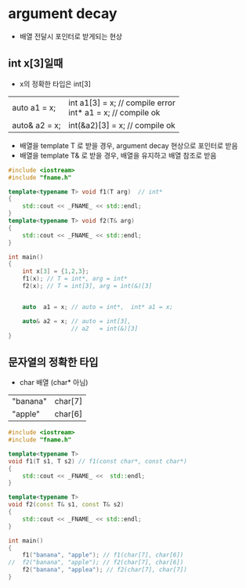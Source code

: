 <style>
r { color: Red }
o { color: Orange }
g { color: Green }
</style>

# argument decay
- 배열 전달시 포인터로 받게되는 현상

## int x[3]일때
- x의 정확한 타입은 int[3]

|||
|--|--|
|auto a1 = x;|int a1[3] = x;  // compile error<br>int* a1 = x;  // compile ok|
|auto& a2 = x;|int(&a2)[3] = x; // compile ok|

- 배열을 template T 로 받을 경우, argument decay 현상으로 포인터로 받음
- 배열을 template T& 로 받을 경우, 배열을 유지하고 배열 참조로 받음


```c++
#include <iostream>
#include "fname.h"

template<typename T> void f1(T arg)  // int*
{ 
	std::cout << _FNAME_ << std::endl; 
}
template<typename T> void f2(T& arg)
{ 
	std::cout << _FNAME_ << std::endl; 
}

int main()
{
	int x[3] = {1,2,3};
	f1(x); // T = int*, arg = int*
	f2(x); // T = int[3], arg = int(&)[3]


	auto  a1 = x; // auto = int*,  int* a1 = x;

	auto& a2 = x; // auto = int[3], 
				  // a2   = int(&)[3]	
}
```

## 문자열의 정확한 타입
- char 배열 (char* 아님)

|||
|--|--|
|"banana"|char[7]|
|"apple"|char[6]|

```c++
#include <iostream>
#include "fname.h"

template<typename T>
void f1(T s1, T s2) // f1(const char*, const char*)
{
	std::cout << _FNAME_ <<  std::endl;
}

template<typename T>
void f2(const T& s1, const T& s2)
{
	std::cout << _FNAME_ << std::endl;
}

int main()
{
	f1("banana", "apple"); // f1(char[7], char[6])
//	f2("banana", "apple"); // f2(char[7], char[6])
	f2("banana", "applea"); // f2(char[7], char[7])
}
```



